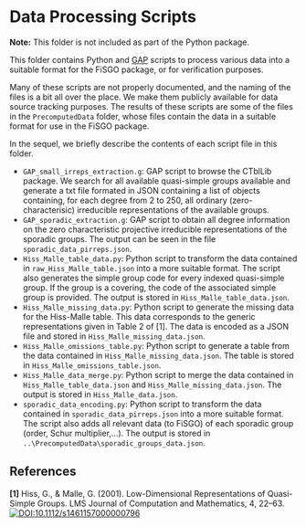 # Data Processing Scripts

**Note:** This folder is not included as part of the Python package.

This folder contains Python and [GAP](https://www.gap-system.org) scripts to process various data into a suitable format for the FiSGO package, or for verification purposes.

Many of these scripts are not properly documented, and the naming of the files is a bit all over the place. We make them publicly available for data source tracking purposes.
The results of these scripts are some of the files in the `PrecomputedData` folder, whose files contain the data in a suitable 
format for use in the FiSGO package.

In the sequel, we briefly describe the contents of each script file in this folder.

- `GAP_small_irreps_extraction.g`: GAP script to browse the CTblLib package. We search for all available quasi-simple groups
available and generate a txt file formated in JSON containing a list of objects containing, for each degree from 2 to 250,
all ordinary (zero-characterisic) irreducible representations of the available groups.
- `GAP_sporadic_extraction.g`: GAP script to obtain all degree information on the zero characteristic projective irreducible representations
of the sporadic groups. The output can be seen in the file `sporadic_data_pirreps.json`.
- `Hiss_Malle_table_data.py`: Python script to transform the data contained in `raw_Hiss_Malle_table.json` into a more suitable format.
The script also generates the simple group code for every indexed quasi-simple group. If the group is a covering, the code
of the associated simple group is provided. The output is stored in `Hiss_Malle_table_data.json`.
- `Hiss_Malle_missing_data.py`: Python script to generate the missing data for the Hiss-Malle table. This data corresponds to
the generic representations given in Table 2 of [1]. The data is encoded as a JSON file and stored in `Hiss_Malle_missing_data.json`.
- `Hiss_Malle_omissions_table.py`: Python script to generate a table from the data contained in `Hiss_Malle_missing_data.json`.
The table is stored in `Hiss_Malle_omissions_table.json`.
- `Hiss_Malle_data_merge.py`: Python script to merge the data contained in `Hiss_Malle_table_data.json` and `Hiss_Malle_missing_data.json`.
The output is stored in `Hiss_Malle_data.json`.
- `sporadic_data_encoding.py`: Python script to transform the data contained in `sporadic_data_pirreps.json` into a more suitable format.
The script also adds all relevant data (to FiSGO) of each sporadic group (order, Schur multiplier,...). The output is stored in
`..\PrecomputedData\sporadic_groups_data.json`.


## References
**[1]** Hiss, G., & Malle, G. (2001). Low-Dimensional Representations of Quasi-Simple Groups. LMS Journal of Computation and Mathematics, 4, 22–63.
[![DOI:10.1112/s1461157000000796](https://zenodo.org/badge/DOI/10.1112/s1461157000000796.svg)](https://doi.org/10.1112/s1461157000000796)
